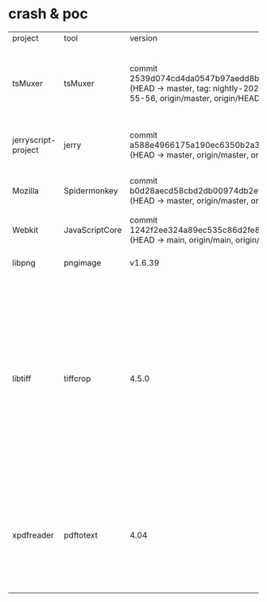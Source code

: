 # crash & poc
<table>
    <tr>
        <td>project</td>
        <td>tool</td>
        <td>version</td>
        <td>source</td>
        <td>type</td>
        <td>issue</td>
        <td>time</td>
    </tr>
    <tr>
        <td rowspan="6">tsMuxer</td>
        <td rowspan="6">tsMuxer</td>
        <td rowspan="6">commit 2539d074cd4da0547b97aedd8bc12252b973907c (HEAD -> master, tag: nightly-2023-10-05-01-55-56, origin/master, origin/HEAD)</td>
        <td rowspan="6">https://github.com/justdan96/tsMuxer.git</td>
        <td>SEGV</td>
        <td>https://github.com/justdan96/tsMuxer/issues/783</td>
        <td rowspan="6">2023.10.8</td>
    </tr>
    <tr>
        <td rowspan="5">heap-buffer-overflow</td>
        <td>https://github.com/justdan96/tsMuxer/issues/784</td>
    </tr>
    <tr>
        <td>https://github.com/justdan96/tsMuxer/issues/785</td>
    </tr>
    <tr>
        <td>https://github.com/justdan96/tsMuxer/issues/786</td>
    </tr>
    <tr>
        <td>https://github.com/justdan96/tsMuxer/issues/787</td>
    </tr>
    <tr>
        <td>https://github.com/justdan96/tsMuxer/issues/788</td>
    </tr>
    <tr>
        <td rowspan="2">jerryscript-project</td>
        <td rowspan="2">jerry</td>
        <td rowspan="2">commit a588e4966175a190ec6350b2a3689d30ed017ec9 (HEAD -> master, origin/master, origin/HEAD)</td>
        <td rowspan="2">https://github.com/jerryscript-project/jerryscript</td>
        <td rowspan="2">SEGV</td>
        <td>https://github.com/jerryscript-project/jerryscript/issues/5101</td>
        <td rowspan="2">2023.10.4</td>
    </tr>
    <tr>
        <td>https://github.com/jerryscript-project/jerryscript/issues/5102</td>
    </tr>
    <tr>
        <td rowspan="2">Mozilla</td>
        <td rowspan="2">Spidermonkey</td>
        <td rowspan="2">commit b0d28aecd58cbd2db00974db2ef8456856169fb4 (HEAD -> master, origin/master, origin/HEAD)</td>
        <td rowspan="2">https://github.com/mozilla/gecko-dev</td>
        <td rowspan="2">SEGV</td>
        <td>https://bugzilla.mozilla.org/show_bug.cgi?id=1856649</td>
        <td rowspan="2">2023.10.3</td>
    </tr>
    <tr>
        <td>https://bugzilla.mozilla.org/show_bug.cgi?id=1856646</td>
    </tr>
    <tr>
        <td>Webkit</td>
        <td>JavaScriptCore</td>
        <td>commit 1242f2ee324a89ec535c86d2fe89a86b0e8a1e52 (HEAD -> main, origin/main, origin/HEAD)</td>
        <td>https://github.com/WebKit/WebKit.git</td>
        <td>memory leaks</td>
        <td>https://bugs.webkit.org/show_bug.cgi?id=262370</td>
        <td>2023.9.29</td>
    </tr>
    <tr>
        <td>libpng</td>
        <td>pngimage</td>
        <td>v1.6.39</td>
        <td>https://github.com/glennrp/libpng</td>
        <td>heap-buffer-overflow</td>
        <td>https://github.com/glennrp/libpng/issues/481</td>
        <td>2023.6.14</td>
    </tr>
    <tr>
        <td rowspan="10">libtiff</td>
        <td rowspan="10">tiffcrop</td>
        <td rowspan="10">4.5.0</td>
        <td rowspan="10">https://gitlab.com/libtiff/libtiff</td>
        <td>heap-buffer-overflow & heap-use-after-free & SIGSEGV</td>
        <td>https://gitlab.com/libtiff/libtiff/-/issues/573</td>
        <td rowspan="10">2023.5.11</td>        
    </tr>
    <tr>
        <td rowspan="9">heap-buffer-overflow</td>
        <td>https://gitlab.com/libtiff/libtiff/-/issues/563</td>
    </tr>
    <tr>
        <td>https://gitlab.com/libtiff/libtiff/-/issues/562</td>
    </tr>
    <tr>
        <td>https://gitlab.com/libtiff/libtiff/-/issues/561</td>
    </tr>
    <tr>
        <td>https://gitlab.com/libtiff/libtiff/-/issues/564</td>
    </tr>
    <tr>
        <td>https://gitlab.com/libtiff/libtiff/-/issues/565</td>
    </tr>
    <tr>
        <td>https://gitlab.com/libtiff/libtiff/-/issues/566</td>
    </tr>
    <tr>
        <td>https://gitlab.com/libtiff/libtiff/-/issues/567</td>
    </tr>
    <tr>
        <td>https://gitlab.com/libtiff/libtiff/-/issues/568</td>
    </tr>
    <tr>
        <td>https://gitlab.com/libtiff/libtiff/-/issues/569</td>
    </tr>
    <tr>
        <td rowspan="5">xpdfreader</td>
        <td rowspan="5">pdftotext</td>
        <td rowspan="5">4.04</td>
        <td rowspan="5">https://dl.xpdfreader.com/xpdf-latest.tar.gz</td>
        <td rowspan="4">stack-overflow</td>
        <td>https://forum.xpdfreader.com/viewtopic.php?t=42378</td>
        <td rowspan="5">2022.12.26</td>
    </tr>
    </tr>
        <td>https://forum.xpdfreader.com/viewtopic.php?t=42376</td>
    </tr>
    </tr>
        <td>https://forum.xpdfreader.com/viewtopic.php?t=42377</td>
    </tr>
    </tr>
        <td>https://forum.xpdfreader.com/viewtopic.php?t=42379</td>
    </tr>
    <tr>
        <td>SIGSEGV</td>
        <td>https://forum.xpdfreader.com/viewtopic.php?t=44307</td>
    </tr>
</table>


